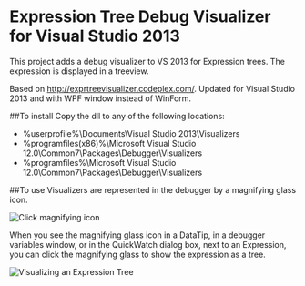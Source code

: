 # Expression Tree Debug Visualizer for Visual Studio 2013
This project adds a debug visualizer to VS 2013 for Expression trees. The expression is displayed in a treeview.

Based on http://exprtreevisualizer.codeplex.com/.
Updated for Visual Studio 2013 and with WPF window instead of WinForm.


##To install
Copy the dll to any of the following locations:

- %userprofile%\Documents\Visual Studio 2013\Visualizers
- %programfiles(x86)%\Microsoft Visual Studio 12.0\Common7\Packages\Debugger\Visualizers
- %programfiles%\Microsoft Visual Studio 12.0\Common7\Packages\Debugger\Visualizers


##To use
Visualizers are represented in the debugger by a magnifying glass icon. 

![Click magnifying icon](https://raw.github.com/HCanber/ExpressionTreeDebugVisualizer/screenshots/show.png)

When you see the magnifying glass icon in a DataTip, in a debugger variables window, or in the QuickWatch dialog box, next to an Expression, you can click the magnifying glass to show the expression as a tree.

![Visualizing an Expression Tree](https://raw2.github.com/HCanber/ExpressionTreeDebugVisualizer/screenshots/visualizer.png)
